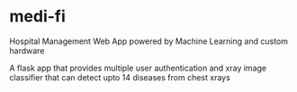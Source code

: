 # medi-fi
Hospital Management Web App powered by Machine Learning and custom hardware 

A flask app that provides multiple user authentication and xray image classifier that can detect upto 14 diseases from chest xrays
